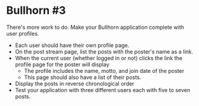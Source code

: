 # Bullhorn \#3

There's more work to do. Make your Bullhorn application complete with user profiles.

* Each user should have their own profile page. 
* On the post stream page, list the posts with the poster's name as a link. 
* When the current user \(whether logged in or not\) clicks the link the profile page for the poster will display 
  * The profile includes the name, motto, and join date of the poster 
  * This page should also have a list of their posts. 
* Display the posts in reverse chronological order 
* Test your application with three different users each with five to seven posts.

